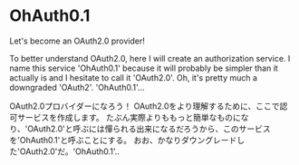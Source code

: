 # OhAuth0.1

Let's become an OAuth2.0 provider!

To better understand OAuth2.0, here I will create an authorization service.
I name this service 'OhAuth0.1' because it will probably be simpler than it actually is and I hesitate to call it 'OAuth2.0'.
Oh, it's pretty much a downgraded 'OAuth2'. 'OhAuth0.1'...

OAuth2.0プロバイダーになろう！
OAuth2.0をより理解するために、ここで認可サービスを作成します。
たぶん実際よりももっと簡単なものになり、'OAuth2.0'と呼ぶには憚られる出来になるだろうから、このサービスを'OhAuth0.1'と呼ぶことにする。
おお、かなりダウングレードした'OAuth2.0'だ。'OhAuth0.1'..
